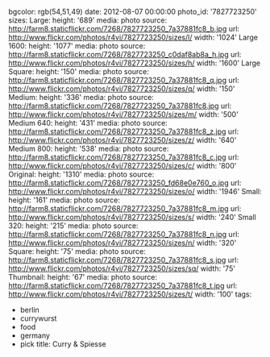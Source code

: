bgcolor: rgb(54,51,49)
date: 2012-08-07 00:00:00
photo_id: '7827723250'
sizes:
  Large:
    height: '689'
    media: photo
    source: http://farm8.staticflickr.com/7268/7827723250_7a37881fc8_b.jpg
    url: http://www.flickr.com/photos/r4vi/7827723250/sizes/l/
    width: '1024'
  Large 1600:
    height: '1077'
    media: photo
    source: http://farm8.staticflickr.com/7268/7827723250_c0daf8ab8a_h.jpg
    url: http://www.flickr.com/photos/r4vi/7827723250/sizes/h/
    width: '1600'
  Large Square:
    height: '150'
    media: photo
    source: http://farm8.staticflickr.com/7268/7827723250_7a37881fc8_q.jpg
    url: http://www.flickr.com/photos/r4vi/7827723250/sizes/q/
    width: '150'
  Medium:
    height: '336'
    media: photo
    source: http://farm8.staticflickr.com/7268/7827723250_7a37881fc8.jpg
    url: http://www.flickr.com/photos/r4vi/7827723250/sizes/m/
    width: '500'
  Medium 640:
    height: '431'
    media: photo
    source: http://farm8.staticflickr.com/7268/7827723250_7a37881fc8_z.jpg
    url: http://www.flickr.com/photos/r4vi/7827723250/sizes/z/
    width: '640'
  Medium 800:
    height: '538'
    media: photo
    source: http://farm8.staticflickr.com/7268/7827723250_7a37881fc8_c.jpg
    url: http://www.flickr.com/photos/r4vi/7827723250/sizes/c/
    width: '800'
  Original:
    height: '1310'
    media: photo
    source: http://farm8.staticflickr.com/7268/7827723250_fd68e0e760_o.jpg
    url: http://www.flickr.com/photos/r4vi/7827723250/sizes/o/
    width: '1946'
  Small:
    height: '161'
    media: photo
    source: http://farm8.staticflickr.com/7268/7827723250_7a37881fc8_m.jpg
    url: http://www.flickr.com/photos/r4vi/7827723250/sizes/s/
    width: '240'
  Small 320:
    height: '215'
    media: photo
    source: http://farm8.staticflickr.com/7268/7827723250_7a37881fc8_n.jpg
    url: http://www.flickr.com/photos/r4vi/7827723250/sizes/n/
    width: '320'
  Square:
    height: '75'
    media: photo
    source: http://farm8.staticflickr.com/7268/7827723250_7a37881fc8_s.jpg
    url: http://www.flickr.com/photos/r4vi/7827723250/sizes/sq/
    width: '75'
  Thumbnail:
    height: '67'
    media: photo
    source: http://farm8.staticflickr.com/7268/7827723250_7a37881fc8_t.jpg
    url: http://www.flickr.com/photos/r4vi/7827723250/sizes/t/
    width: '100'
tags:
- berlin
- currywurst
- food
- germany
- pick
title: Curry & Spiesse


